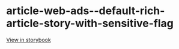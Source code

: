 # article-web-ads--default-rich-article-story-with-sensitive-flag

[View in storybook](https://raw.githack.com/Independent-Digital-News-and-Media-Ltd/indy100-pwamp-sb/PR-273-sb/index.html?path=/story/article-web-ads--default-rich-article-story-with-sensitive-flag)